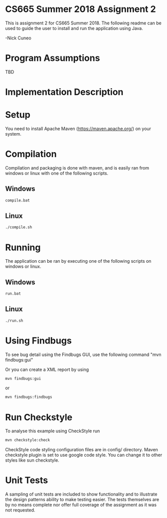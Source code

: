 # CS665 Summer 2018 Assignment 2

This is assignment 2 for CS665 Summer 2018.  The following readme can be used to guide the user 
to install and run the application using Java.  

-Nick Cuneo


# Program Assumptions

TBD

# Implementation Description


# Setup
 
You need to install Apache Maven (https://maven.apache.org/)  on your system.

# Compilation 

Compilation and packaging is done with maven, and is easily ran from windows or linux with one of
the following scripts.

## Windows
```bash
compile.bat
```

## Linux

```bash
./compile.sh
```


# Running

The application can be ran by executing one of the following scripts on windows or linux.

## Windows

```bash
run.bat
```

## Linux

```bash
./run.sh 
```

# Using Findbugs 

To see bug detail using the Findbugs GUI, use the following command "mvn findbugs:gui"

Or you can create a XML report by using  


```bash
mvn findbugs:gui 
```

or 


```bash
mvn findbugs:findbugs
```

# Run Checkstyle 

To analyse this example using CheckStyle run 

```bash
mvn checkstyle:check
```


CheckStyle code styling configuration files are in config/ directory. Maven checkstyle plugin is set to use google code style. You can change it to other styles like sun checkstyle. 

# Unit Tests

A sampling of unit tests are included to show functionality and to illustrate the design patterns
ability to make testing easier.  The tests themselves are by no means complete nor offer full coverage
of the assignment as it was not requested.




